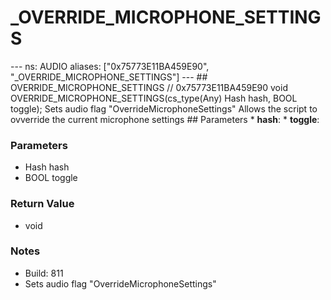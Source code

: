 # _OVERRIDE_MICROPHONE_SETTINGS

--- ns: AUDIO aliases: ["0x75773E11BA459E90", "_OVERRIDE_MICROPHONE_SETTINGS"] --- ## OVERRIDE_MICROPHONE_SETTINGS  // 0x75773E11BA459E90 void OVERRIDE_MICROPHONE_SETTINGS(cs_type(Any) Hash hash, BOOL toggle);  Sets audio flag "OverrideMicrophoneSettings"  Allows the script to ovverride the current microphone settings  ## Parameters * **hash**: * **toggle**:

### Parameters
* Hash hash
* BOOL toggle

### Return Value
* void

### Notes
* Build: 811
* Sets audio flag "OverrideMicrophoneSettings"

